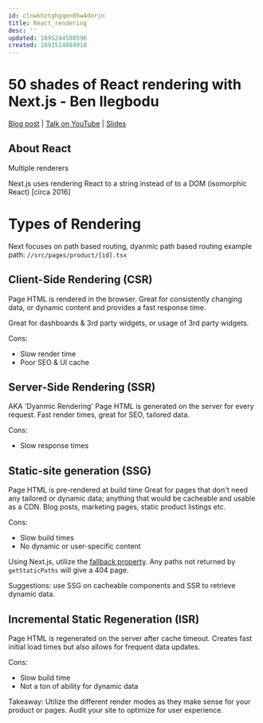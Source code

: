 ```yaml
---
id: clnwkhztghgqen05w4dorjn
title: React_rendering
desc: ''
updated: 1695244580596
created: 1691514884910
---
```

# 50 shades of React rendering with Next.js - Ben Ilegbodu

[Blog post](https://slides.benmvp.com/2023/seattlejs/nextjs.html#/) |
[Talk on YouTube](https://www.youtube.com/watch?v=JZIB8qrCers) |
[Slides](https://slides.benmvp.com/2023/seattlejs/nextjs.html#/)



## About React
Multiple renderers

Next.js uses rendering React to a string instead of to a DOM (isomorphic React) [circa 2016]

# Types of Rendering

Next focuses on path based routing, dyanmic path based routing
example path: `//src/pages/product/[id].tsx`

## Client-Side Rendering (CSR)
Page HTML is rendered in the browser. Great for consistently changing data, or dynamic content and provides a fast response time.

Great for dashboards & 3rd party widgets, or usage of 3rd party widgets.

Cons:
- Slow render time
- Poor SEO & UI cache

## Server-Side Rendering (SSR) 
AKA 'Dyanmic Rendering'
Page HTML is generated on the server for every request. Fast render times, great for SEO, tailored data.

Cons:
- Slow response times

## Static-site generation (SSG)
Page HTML is pre-rendered at build time
Great for pages that don't need any tailored or dynamic data; anything that would be cacheable and usable as a CDN. Blog posts, marketing pages, static product listings etc.

Cons:
- Slow build times
- No dynamic or user-specific content

Using Next.js, utilize the [fallback property](https://nextjs.org/docs/pages/api-reference/functions/get-static-paths#fallback-false). Any paths not returned by `getStaticPaths` will give a 404 page.

Suggestions: use SSG on cacheable components and SSR to retrieve dynamic data.

## Incremental Static Regeneration (ISR)
Page HTML is regenerated on the server after cache timeout. Creates fast initial load times but also allows for frequent data updates. 

Cons:
- Slow build time
- Not a ton of ability for dynamic data

Takeaway: Utilize the different render modes as they make sense for your product or pages. Audit your site to optimize for user experience.